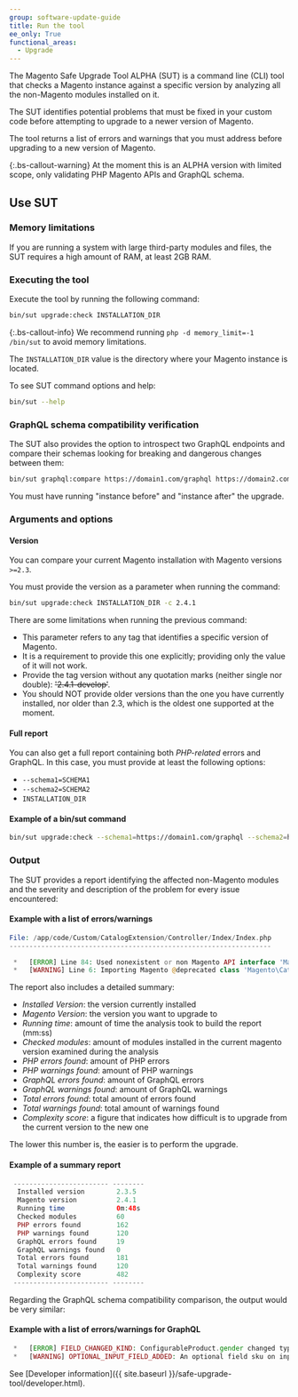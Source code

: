 ```yaml
---
group: software-update-guide
title: Run the tool
ee_only: True
functional_areas:
  - Upgrade
---
```


The Magento Safe Upgrade Tool ALPHA (SUT) is a command line (CLI) tool that checks a Magento instance against a specific version by analyzing all the non-Magento modules installed on it.

The SUT identifies potential problems that must be fixed in your custom code before attempting to upgrade to a newer version of Magento.

The tool returns a list of errors and warnings that you must address before upgrading to a new version of Magento.

{:.bs-callout-warning}
At the moment this is an ALPHA version with limited scope, only validating PHP Magento APIs and GraphQL schema.

## Use SUT

### Memory limitations

If you are running a system with large third-party modules and files, the SUT requires a high amount of RAM, at least 2GB RAM.

### Executing the tool

Execute the tool by running the following command:

```bash
bin/sut upgrade:check INSTALLATION_DIR
```

{:.bs-callout-info}
We recommend running `php -d memory_limit=-1 /bin/sut` to avoid memory limitations.

The `INSTALLATION_DIR` value is the directory where your Magento instance is located.

To see SUT command options and help:

```bash
bin/sut --help
```

### GraphQL schema compatibility verification

The SUT also provides the option to introspect two GraphQL endpoints and compare their schemas looking for breaking and dangerous changes between them:

```bash
bin/sut graphql:compare https://domain1.com/graphql https://domain2.com/graphql
```

You must have running "instance before" and "instance after" the upgrade.

### Arguments and options

#### Version

You can compare your current Magento installation with Magento versions `>=2.3`.

You must provide the version as a parameter when running the command:

```bash
bin/sut upgrade:check INSTALLATION_DIR -c 2.4.1
```

There are some limitations when running the previous command:

*  This parameter refers to any tag that identifies a specific version of Magento.
*  It is a requirement to provide this one explicitly; providing only the value of it will not work.
*  Provide the tag version without any quotation marks (neither single nor double): ~~'2.4.1-develop'~~.
*  You should NOT provide older versions than the one you have currently installed, nor older than 2.3, which is the oldest one supported at the moment.

#### Full report

You can also get a full report containing both _PHP-related_ errors and GraphQL. In this case, you must provide at least the following options:

*  `--schema1=SCHEMA1`
*  `--schema2=SCHEMA2`
*  `INSTALLATION_DIR`

#### Example of a bin/sut command

```bash
bin/sut upgrade:check --schema1=https://domain1.com/graphql --schema2=https://domain2.com/graphql -c 2.4.1 INSTALLATION_DIR
```

### Output

The SUT provides a report identifying the affected non-Magento modules and the severity and description of the problem for every issue encountered:

#### Example with a list of errors/warnings

```php
File: /app/code/Custom/CatalogExtension/Controller/Index/Index.php
------------------------------------------------------------------

 *   [ERROR] Line 84: Used nonexistent or non Magento API interface 'Magento\Catalog\Model\ProductRepositoryInterface'
 *   [WARNING] Line 6: Importing Magento @deprecated class 'Magento\Catalog\Model\ProductRepository'
```

The report also includes a detailed summary:

*  *Installed Version*: the version currently installed
*  *Magento Version*: the version you want to upgrade to
*  *Running time*: amount of time the analysis took to build the report (mm:ss)
*  *Checked modules*: amount of modules installed in the current magento version examined during the analysis
*  *PHP errors found*: amount of PHP errors
*  *PHP warnings found*: amount of PHP warnings
*  *GraphQL errors found*: amount of GraphQL errors
*  *GraphQL warnings found*: amount of GraphQL warnings
*  *Total errors found*: total amount of errors found
*  *Total warnings found*: total amount of warnings found
*  *Complexity score*: a figure that indicates how difficult is to upgrade from the current version to the new one

The lower this number is, the easier is to perform the upgrade.

#### Example of a summary report

```php
 ------------------------ --------
  Installed version        2.3.5
  Magento version          2.4.1
  Running time             0m:48s
  Checked modules          60
  PHP errors found         162
  PHP warnings found       120
  GraphQL errors found     19
  GraphQL warnings found   0
  Total errors found       181
  Total warnings found     120
  Complexity score         482
 ------------------------ --------
```

Regarding the GraphQL schema compatibility comparison, the output would be very similar:

#### Example with a list of errors/warnings for GraphQL

```php
 *   [ERROR] FIELD_CHANGED_KIND: ConfigurableProduct.gender changed type from Int to String.
 *   [WARNING] OPTIONAL_INPUT_FIELD_ADDED: An optional field sku on input type ProductAttributeSortInput was added.
```

See [Developer information]({{ site.baseurl }}/safe-upgrade-tool/developer.html).
